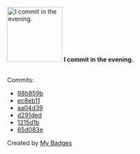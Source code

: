 <img src="https://github.com/my-badges/my-badges/blob/master/src/all-badges/time-of-commit/evening-commits.png?raw=true" alt="I commit in the evening." title="I commit in the evening." width="128">
<strong>I commit in the evening.</strong>
<br><br>

Commits:

- <a href="https://github.com/andrewjswan/esphome-config/commit/98b859b0448e8564d4f76bb81668efb259447ac0">98b859b</a>
- <a href="https://github.com/andrewjswan/GyverLamp-Firmware/commit/ec8eb112092014071cd371407e92588184ca0740">ec8eb11</a>
- <a href="https://github.com/andrewjswan/GyverLamp-Firmware/commit/aa04d3966d67f438de128dc6e00aa9af96ca26a0">aa04d39</a>
- <a href="https://github.com/andrewjswan/esphome-config/commit/d291ded1045ec2f407b06d93e86e438a575c5fcf">d291ded</a>
- <a href="https://github.com/andrewjswan/esphome-config/commit/1215d1b7d9d0b476dfac80daed168d182ba0066d">1215d1b</a>
- <a href="https://github.com/andrewjswan/esphome-config/commit/65d083e574f2d102ff55f20f3948f3a554860d9c">65d083e</a>


Created by <a href="https://github.com/my-badges/my-badges">My Badges</a>